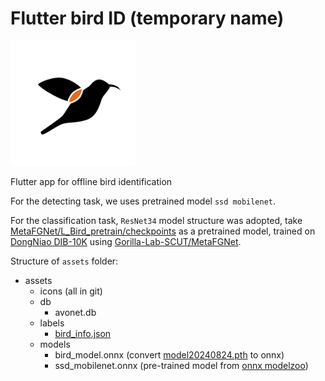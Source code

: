 # Flutter bird ID (temporary name)

<img src="/assets/icons/fore.png?raw=true" alt="icon" width="200"/>

Flutter app for offline bird identification

For the detecting task, we uses pretrained model `ssd mobilenet`.

For the classification task, `ResNet34` model structure was adopted, take [MetaFGNet/L_Bird_pretrain/checkpoints](https://drive.google.com/drive/folders/1gsct7uWHYPfmNmFvLVHlgFqKOcoQRzs9) as a pretrained model, trained on [DongNiao DIB-10K](https://www.researchgate.net/publication/344639013) using [Gorilla-Lab-SCUT/MetaFGNet](https://github.com/Gorilla-Lab-SCUT/MetaFGNet).

Structure of `assets` folder:
- assets
    - icons (all in git)
    - db
      - avonet.db
    - labels
      - [bird_info.json](https://github.com/sun-jiao/MetaFGNet/releases)
    - models
      - bird_model.onnx (convert [model20240824.pth](https://github.com/sun-jiao/MetaFGNet/releases) to onnx)
      - ssd_mobilenet.onnx (pre-trained model from [onnx modelzoo](https://github.com/onnx/models/tree/main/validated/vision/object_detection_segmentation/ssd-mobilenetv1))
